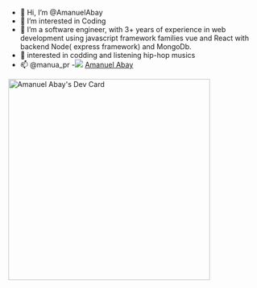 - 👋 Hi, I’m @AmanuelAbay
- 👀 I’m interested in Coding
- 🌱 I’m a software engineer, with 3+ years of experience in web development using javascript framework families vue and React with backend Node( express framework) and MongoDb.
- 💞️ interested in codding and listening hip-hop musics
- 📫  @manua_pr
-<img src="https://static.thenounproject.com/png/3085408-200.png"/> <a target="_blank" href="https://bit.ly/3w3ppyS">Amanuel Abay</a>


<a href="https://app.daily.dev/manua"><img src="https://api.daily.dev/devcards/776dcf027d3b4d72a5902ecc7edd7a3f.png?r=6uy" width="400" alt="Amanuel Abay's Dev Card"/></a>
<!---
AmanuelAbay/AmanuelAbay is a ✨ special ✨ repository because its `README.md` (this file) appears on your GitHub profile.
You can click the Preview link to take a look at your changes.
--->
